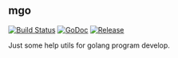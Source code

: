## mgo
[![Build Status](https://api.travis-ci.com/alimy/mgo.svg?branch=master)](https://travis-ci.com/alimy/mgo)
[![GoDoc](https://godoc.org/github.com/alimy/mgo?status.svg)](https://godoc.org/github.com/alimy/mgo)
[![Release](https://img.shields.io/github/release/alimy/mgo.svg?style=flat-square)](https://github.com/alimy/mgo/releases)

Just some help utils for golang program develop.
